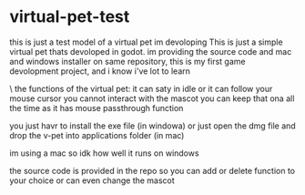 # virtual-pet-test
this is just a test model of a virtual pet im devoloping
This is just a simple virtual pet thats devoloped in godot.
im providing the source code and mac and windows installer on same repository, 
this is my first game devolopment project, and i know i've lot to learn 


\\ the functions of the virtual pet:
it can saty in idle 
or it can follow your mouse cursor
you cannot interact with the mascot 
you can keep that ona all the time as it has mouse passthrough function

you just havr to install the exe file (in windowa) or just open the dmg file and drop the v-pet into applications folder (in mac)


im using a mac so idk how well it runs on windows


the source code is provided in the repo so you can add or delete function to your choice or can even change the mascot
